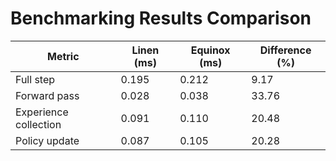 # Benchmarking Results Comparison

| Metric                    | Linen (ms)      | Equinox (ms)    | Difference (%)  |
|-------------------------|---------------|---------------|---------------|
| Full step                 | 0.195           | 0.212           | 9.17            |
| Forward pass              | 0.028           | 0.038           | 33.76           |
| Experience collection     | 0.091           | 0.110           | 20.48           |
| Policy update             | 0.087           | 0.105           | 20.28           |
